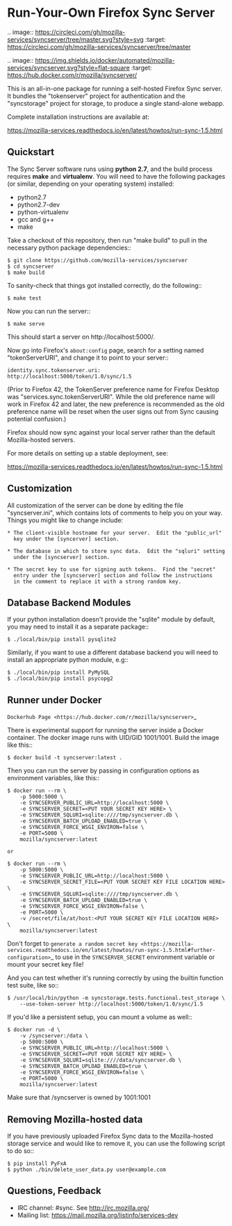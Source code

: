 Run-Your-Own Firefox Sync Server
================================

.. image:: https://circleci.com/gh/mozilla-services/syncserver/tree/master.svg?style=svg 
   :target: https://circleci.com/gh/mozilla-services/syncserver/tree/master 

.. image:: https://img.shields.io/docker/automated/mozilla-services/syncserver.svg?style=flat-square 
   :target: https://hub.docker.com/r/mozilla/syncserver/ 

This is an all-in-one package for running a self-hosted Firefox Sync server.
It bundles the "tokenserver" project for authentication and the "syncstorage"
project for storage, to produce a single stand-alone webapp.

Complete installation instructions are available at:

   https://mozilla-services.readthedocs.io/en/latest/howtos/run-sync-1.5.html


Quickstart
----------

The Sync Server software runs using **python 2.7**, and the build
process requires **make** and **virtualenv**.  You will need to have the
following packages (or similar, depending on your operating system) installed:

- python2.7
- python2.7-dev
- python-virtualenv
- gcc and g++
- make

Take a checkout of this repository, then run "make build" to pull in the 
necessary python package dependencies::

    $ git clone https://github.com/mozilla-services/syncserver
    $ cd syncserver
    $ make build

To sanity-check that things got installed correctly, do the following::

    $ make test

Now you can run the server::

    $ make serve

This should start a server on http://localhost:5000/.  

Now go into Firefox's `about:config` page, search for a setting named
"tokenServerURI", and change it to point to your server::

    identity.sync.tokenserver.uri:  http://localhost:5000/token/1.0/sync/1.5

(Prior to Firefox 42, the TokenServer preference name for Firefox Desktop was
"services.sync.tokenServerURI". While the old preference name will work in
Firefox 42 and later, the new preference is recommended as the old preference
name will be reset when the user signs out from Sync causing potential
confusion.)

Firefox should now sync against your local server rather than the default
Mozilla-hosted servers.

For more details on setting up a stable deployment, see:

   https://mozilla-services.readthedocs.io/en/latest/howtos/run-sync-1.5.html


Customization
-------------

All customization of the server can be done by editing the file
"syncserver.ini", which contains lots of comments to help you on
your way.  Things you might like to change include:

    * The client-visible hostname for your server.  Edit the "public_url"
      key under the [syncerver] section.

    * The database in which to store sync data.  Edit the "sqluri" setting
      under the [syncserver] section.

    * The secret key to use for signing auth tokens.  Find the "secret"
      entry under the [syncserver] section and follow the instructions
      in the comment to replace it with a strong random key.


Database Backend Modules
------------------------

If your python installation doesn't provide the "sqlite" module by default,
you may need to install it as a separate package::

    $ ./local/bin/pip install pysqlite2

Similarly, if you want to use a different database backend you will need
to install an appropriate python module, e.g::

    $ ./local/bin/pip install PyMySQL
    $ ./local/bin/pip install psycopg2


Runner under Docker
-------------------

`Dockerhub Page <https://hub.docker.com/r/mozilla/syncserver>`_

There is experimental support for running the server inside a Docker
container. The docker image runs with UID/GID 1001/1001.
Build the image like this::

    $ docker build -t syncserver:latest .

Then you can run the server by passing in configuration options as
environment variables, like this::

    $ docker run --rm \
        -p 5000:5000 \
        -e SYNCSERVER_PUBLIC_URL=http://localhost:5000 \
        -e SYNCSERVER_SECRET=<PUT YOUR SECRET KEY HERE> \
        -e SYNCSERVER_SQLURI=sqlite:////tmp/syncserver.db \
        -e SYNCSERVER_BATCH_UPLOAD_ENABLED=true \
        -e SYNCSERVER_FORCE_WSGI_ENVIRON=false \
        -e PORT=5000 \
        mozilla/syncserver:latest

    or

    $ docker run --rm \
        -p 5000:5000 \
        -e SYNCSERVER_PUBLIC_URL=http://localhost:5000 \
        -e SYNCSERVER_SECRET_FILE=<PUT YOUR SECRET KEY FILE LOCATION HERE> \
        -e SYNCSERVER_SQLURI=sqlite:////tmp/syncserver.db \
        -e SYNCSERVER_BATCH_UPLOAD_ENABLED=true \
        -e SYNCSERVER_FORCE_WSGI_ENVIRON=false \
        -e PORT=5000 \
        -v /secret/file/at/host:<PUT YOUR SECRET KEY FILE LOCATION HERE>  \
        mozilla/syncserver:latest

Don't forget to `generate a random secret key <https://mozilla-services.readthedocs.io/en/latest/howtos/run-sync-1.5.html#further-configuration>`_
to use in the `SYNCSERVER_SECRET` environment variable or mount your secret key file!

And you can test whether it's running correctly by using the builtin
function test suite, like so::

    $ /usr/local/bin/python -m syncstorage.tests.functional.test_storage \
        --use-token-server http://localhost:5000/token/1.0/sync/1.5

If you'd like a persistent setup, you can mount a volume as well::

    $ docker run -d \
        -v /syncserver:/data \
        -p 5000:5000 \
        -e SYNCSERVER_PUBLIC_URL=http://localhost:5000 \
        -e SYNCSERVER_SECRET=<PUT YOUR SECRET KEY HERE> \
        -e SYNCSERVER_SQLURI=sqlite:////data/syncserver.db \
        -e SYNCSERVER_BATCH_UPLOAD_ENABLED=true \
        -e SYNCSERVER_FORCE_WSGI_ENVIRON=false \
        -e PORT=5000 \
        mozilla/syncserver:latest
        
Make sure that /syncserver is owned by 1001:1001


Removing Mozilla-hosted data
----------------------------

If you have previously uploaded Firefox Sync data
to the Mozilla-hosted storage service
and would like to remove it,
you can use the following script to do so::

    $ pip install PyFxA
    $ python ./bin/delete_user_data.py user@example.com


Questions, Feedback
-------------------

- IRC channel: #sync. See http://irc.mozilla.org/
- Mailing list: https://mail.mozilla.org/listinfo/services-dev
